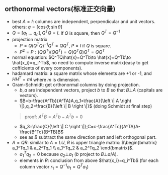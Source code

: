 ## orthonormal vectors(标准正交向量)
- best $A=I$: columns are independent, perpendicular and unit vectors. others: $q=[\cos \theta;\sin \theta]$
- $Q=[q_1\ ...\ q_n],Q^TQ=I$. If $Q$ is square, then $Q^T=Q^{-1}$
- projection matrix
    - $P=Q(Q^TQ)^{-1}Q^T=QQ^T$, $P=I$ if $Q$ is square.
    - $P^2=P: (QQ^T)(QQ^T)=Q(Q^TQ)Q^T=QQ^T$
- normal equation: $Q^TQ\hat{x}=Q^Tb\to \hat{x}=Q^Tb\to \hat{x_i}=q_i^Tb$, no need to compute inverse matrix(easy to get cofficients of every components).
- hadamard matrix: a square matrix whose elements are +1 or -1, and $HH^T=mI$ where $m$ is dimension.
- Gram-Schmidt: get orthonormal columns by doing projection.
    - $b,a$ are independent vectors, project $b$ to $B$ so that $B\bot A$ (capitals are vectors).
    - $B=b-\frac{A^Tb}{A^TA}A,q_1=\frac{A}{\left \| A \right \|},q_2=\frac{B}{\left \| B \right \|}$ (doing Schmidt at final step)
    > proof: $A^TB=A^Tb-A^Tb=0$
    - $q_3=\frac{C}{\left \| C \right \|},C=c-\frac{A^Tc}{A^TA}A-\frac{B^Tc}{B^TB}B$
    - see as $B$ subtract the same direction part and left orthogonal part.
- $A=QR$: similar to $A=LU$, $R$ is upper triangle matrix: $\begin{bmatrix} a_1^Tq_1 & a_2^Tq_1 \\ a_1^Tq_2 & a_2^Tq_2 \end{bmatrix}$.
    - $a_1^Tq_2=0$ because $q_2\bot a_1$ ($b$ project to $B\bot a/A$).
    - elements in $R$: conclusion from above $\hat{x_i}=q_i^Tb$ (for each column vector $r_1=Q^{-1}a_1=Q^Ta_1$)
